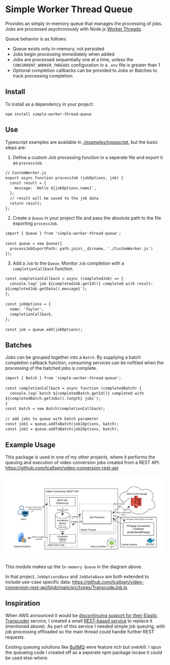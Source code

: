 # Simple Worker Thread Queue

Provides an simply in-memory queue that manages the processing of jobs. Jobs are processed asychronously with Node.js [Worker Threads](https://nodejs.org/api/worker_threads.html).

Queue behavior is as follows:

- Queue exists only in-memory, not persisted
- Jobs begin processing immediately when added
- Jobs are processed sequentially one at a time, unless the `CONCURRENT_WORKER_THREADS` configuration in a `.env` file is greater than 1
- Optional completion callbacks can be provided to Jobs or Batches to track processing completion

## Install

To install as a dependency in your project:

```
npm install simple-worker-thread-queue
```

## Use

Typescript examples are available in [./examples/typescript](./examples/typescript), but the basic steps are:

1. Define a custom Job processing function in a seperate file and export it as `processJob`.

```
// CustomWorker.js
export async function processJob (jobOptions, job) {
  const result = {
    message: `Hello ${jobOptions.name}`,
  };
  // result will be saved to the job data
  return result;
};
```

2. Create a `Queue` in your project file and pass the absolute path to the file exporting `processJob`.

```
import { Queue } from 'simple-worker-thread-queue';

const queue = new Queue({
  processJobExportPath: path.join(__dirname, './CustomWorker.js')
});
```

3. Add a `Job` to the `Queue`. Monitor `Job` completion with a `completionCallback` function.

```
const completionCallback = async (completedJob) => {
  console.log(`job ${completedJob.getId()} completed with result: ${completedJob.getData().message}`);
};

const jobOptions = {
  name: 'Taylor',
  completionCallback,
};

const job = queue.add(jobOptions);
```

## Batches

Jobs can be grouped together into a `Batch`. By supplying a batch completion callback function, consuming services can be nofitied when the processing of the batched jobs is complete.

```
import { Batch } from 'simple-worker-thread-queue';

const completionCallback = async function (completedBatch) {
  console.log(`batch ${completedBatch.getId()} completed with ${completedBatch.getJobs().length} jobs`);
}
const batch = new Batch(completionCallback);

// add jobs to queue with batch parameter
const job1 = queue.addToBatch(job1Options, batch);
const job2 = queue.addToBatch(job2Options, batch);

```

## Example Usage

This package is used in one of my other projects, where it performs the queuing and execution of video conversion jobs created from a REST API: https://github.com/tcallsen/video-conversion-rest-api

![Diagram showing components and interactions of a Vido Transcoding REST API](https://raw.githubusercontent.com/tcallsen/video-conversion-rest-api/refs/heads/main/docs/Video%20Converstion%20REST%20API%20v1.drawio.svg)

This module makes up the `In-memory Queue` in the diagram above.

In that project, `JobOptionsBase` and `JobDataBase` are both extended to include use-case specific data: https://github.com/tcallsen/video-conversion-rest-api/blob/main/src/types/TranscodeJob.ts

## Inspiration

When AWS announced it would be [discontinuing support for their Elastic Transcoder](https://aws.amazon.com/elastictranscoder/faqs/) service, I created a small [REST-based service](https://github.com/tcallsen/video-conversion-rest-api) to replace it (mentioned above). As part of this service I needed simple job queuing, with job processing offloaded so the main thread could handle further REST requests. 

Existing queuing solutions like [BullMQ](https://bullmq.io/) were feature rich but overkill. I spun the queueing code I created off as a seperate npm package incase it could be used else-where.
